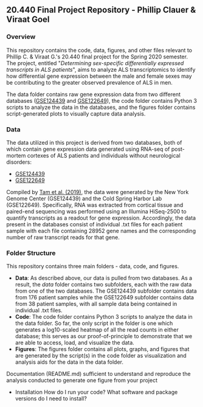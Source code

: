 ## 20.440 Final Project Repository - Phillip Clauer & Viraat Goel
### Overview
This repository contains the code, data, figures, and other files relevant to Phillip C. & Viraat G.'s 20.440 final project for the
Spring 2020 semester. The project, entitled "*Determining sex-specific differentially expressed transcripts in ALS patients*", aims
to analyze ALS transcriptomics to identify how differential gene expression between the male and female sexes may be contributing to
the greater observed prevalence of ALS in men.

The data folder contains raw gene expression data from two different databases
([GSE124439](https://www.ncbi.nlm.nih.gov/geo/query/acc.cgi?acc=GSE124439) and
[GSE122649](https://www.ncbi.nlm.nih.gov/geo/query/acc.cgi?acc=GSE122649)), the code folder contains Python 3 scripts to analyze
the data in the databases, and the figures folder contains script-generated plots to visually capture data analysis.

### Data
The data utilized in this project is derived from two databases, both of which contain gene expression data generated using RNA-seq
of post-mortem cortexes of ALS patients and individuals without neurological disorders:
- [GSE124439](https://www.ncbi.nlm.nih.gov/geo/query/acc.cgi?acc=GSE124439)
- [GSE122649](https://www.ncbi.nlm.nih.gov/geo/query/acc.cgi?acc=GSE122649)

Compiled by [Tam et al. (2019)](https://www.ncbi.nlm.nih.gov/pmc/articles/PMC6866666/), the data were generated by the New York
Genome Center (GSE124439) and the Cold Spring Harbor Lab (GSE122649). Specifically, RNA was extracted from cortical tissue and
paired-end sequencing was performed using an Illumina HiSeq-2500 to quantify transcripts as a readout for gene expression. Accordingly,
the data present in the databases consist of individual .txt files for each patient sample with each file containing 28952 gene names
and the corresponding number of raw transcript reads for that gene.

### Folder Structure
This repository contains three main folders - data, code, and figures.
- **Data**: As described above, our data is pulled from two databases. As a result, the *data* folder contains two subfolders, each
with the raw data from one of the two databases. The GSE124439 subfolder contains data from 176 patient samples while the
GSE122649 subfolder contains data from 38 patient samples, with all sample data being contained in individual .txt files.
- **Code**: The code folder contains Python 3 scripts to analyze the data in the data folder. So far, the only script in the folder
is one which generates a log10-scaled heatmap of all the read counts in either database; this serves as our proof-of-principle to
demonstrate that we are able to access, load, and visualize the data.
- **Figures**: The figures folder contains all plots, graphs, and figures that are generated by the script(s) in the code folder as
visualization and analysis aids for the data in the data folder.

Documentation (README.md) sufficient to understand and reproduce the
analysis conducted to generate one figure from your project
- Installation
How do I run your code?
What software and package versions do I need to install?
